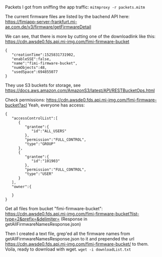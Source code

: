 
Packets I got from sniffing the app traffic:
`` mitmproxy -r packets.mitm ``

The current firmware files are listed by the bachend API here:
https://fimiapp-server-frankfurt.mi-ae.com.de/v3/firmware/getFirmwareDetail

We can see, that there is more by cutting one of the downloadlink like this:
https://cdn.awsde0.fds.api.mi-img.com/fimi-firmware-bucket
```
{
   "creationTime":1525831731902,
   "enableSSE":false,
   "name":"fimi-firmware-bucket",
   "numObjects":48,
   "usedSpace":694855077
}
```

They use S3 buckets for storage, see https://docs.aws.amazon.com/AmazonS3/latest/API/RESTBucketOps.html


Check permissions:
https://cdn.awsde0.fds.api.mi-img.com/fimi-firmware-bucket?acl
Yeah, everyone has access:
```
{
   "accessControlList":[
      {
         "grantee":{
            "id":"ALL_USERS"
         },
         "permission":"FULL_CONTROL",
         "type":"GROUP"
      },
      {
         "grantee":{
            "id":"101903"
         },
         "permission":"FULL_CONTROL",
         "type":"USER"
      }
   ],
   "owner":{

   }
}
```

Get all files from bucket "fimi-firmware-bucket":
https://cdn.awsde0.fds.api.mi-img.com/fimi-firmware-bucket?list-type=2&prefix=&delimiter=
(Response in getAllFirmwareNamesResponse.json)

Then I created a text file, grep'ed all the firmware names from getAllFirmwareNamesResponse.json to it and prepended the url https://cdn.awsde0.fds.api.mi-img.com/fimi-firmware-bucket/ to them. Voila, ready to download with wget.
`` wget -i downloadList.txt ``
